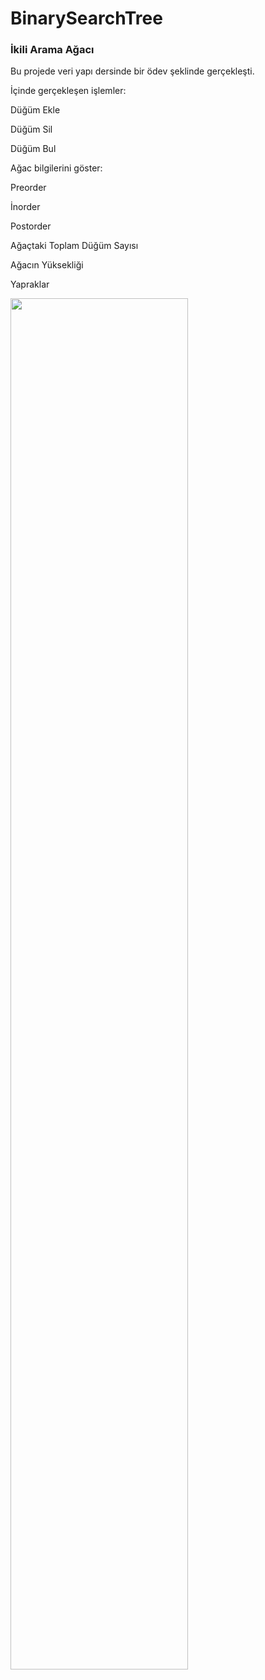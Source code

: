 # BinarySearchTree
### İkili Arama Ağacı 

Bu projede veri yapı dersinde bir ödev şeklinde gerçekleşti.

İçinde gerçekleşen işlemler:

Düğüm Ekle

Düğüm Sil

Düğüm Bul

Ağac bilgilerini göster:

  Preorder

  İnorder

  Postorder

  Ağaçtaki Toplam Düğüm Sayısı

  Ağacın Yüksekliği

  Yapraklar

<img src="https://user-images.githubusercontent.com/83887084/235454360-48c20aba-cd34-47bc-85e7-353feb630fe1.png" width="75%" >
